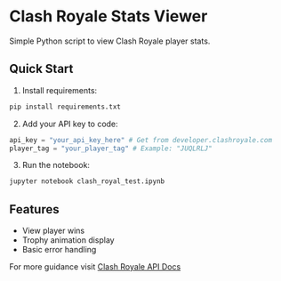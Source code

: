 # Clash Royale Stats Viewer

Simple Python script to view Clash Royale player stats.

## Quick Start

1. Install requirements:
```bash
pip install requirements.txt
```

2. Add your API key to code:

```python
api_key = "your_api_key_here" # Get from developer.clashroyale.com
player_tag = "your_player_tag" # Example: "JUQLRLJ"
```


3. Run the notebook:

```bash
jupyter notebook clash_royal_test.ipynb
```

## Features
- View player wins
- Trophy animation display
- Basic error handling

For more guidance visit [Clash Royale API Docs](https://developer.clashroyale.com)









